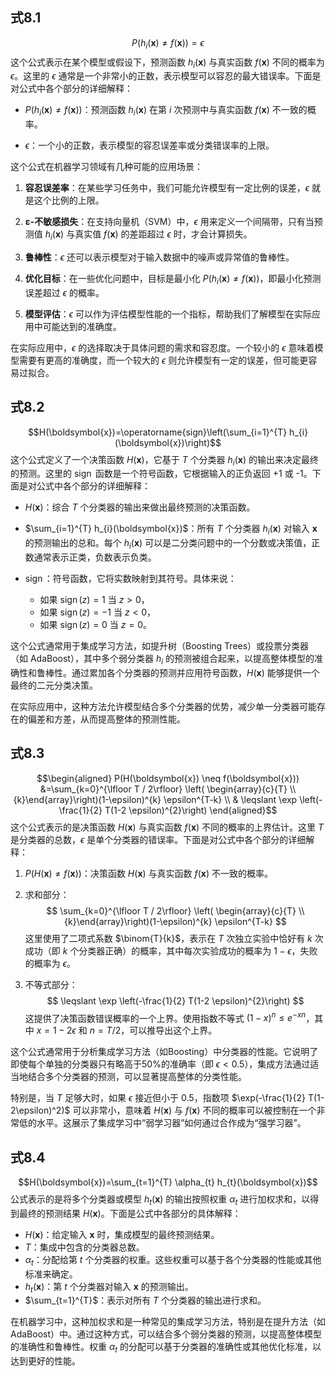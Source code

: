 ## 式8.1
$$P\left(h_{i}(\boldsymbol{x}) \neq f(\boldsymbol{x})\right)=\epsilon$$
这个公式表示在某个模型或假设下，预测函数 $h_{i}(\boldsymbol{x})$ 与真实函数 $f(\boldsymbol{x})$ 不同的概率为 $\epsilon$。这里的 $\epsilon$ 通常是一个非常小的正数，表示模型可以容忍的最大错误率。下面是对公式中各个部分的详细解释：

- $P(h_{i}(\boldsymbol{x}) \neq f(\boldsymbol{x}))$：预测函数 $h_{i}(\boldsymbol{x})$ 在第 $i$ 次预测中与真实函数 $f(\boldsymbol{x})$ 不一致的概率。

- $\epsilon$：一个小的正数，表示模型的容忍误差率或分类错误率的上限。

这个公式在机器学习领域有几种可能的应用场景：

1. **容忍误差率**：在某些学习任务中，我们可能允许模型有一定比例的误差，$\epsilon$ 就是这个比例的上限。

2. **ε-不敏感损失**：在支持向量机（SVM）中，$\epsilon$ 用来定义一个间隔带，只有当预测值 $h_{i}(\boldsymbol{x})$ 与真实值 $f(\boldsymbol{x})$ 的差距超过 $\epsilon$ 时，才会计算损失。

3. **鲁棒性**：$\epsilon$ 还可以表示模型对于输入数据中的噪声或异常值的鲁棒性。

4. **优化目标**：在一些优化问题中，目标是最小化 $P(h_{i}(\boldsymbol{x}) \neq f(\boldsymbol{x}))$，即最小化预测误差超过 $\epsilon$ 的概率。

5. **模型评估**：$\epsilon$ 可以作为评估模型性能的一个指标，帮助我们了解模型在实际应用中可能达到的准确度。

在实际应用中，$\epsilon$ 的选择取决于具体问题的需求和容忍度。一个较小的 $\epsilon$ 意味着模型需要有更高的准确度，而一个较大的 $\epsilon$ 则允许模型有一定的误差，但可能更容易过拟合。

## 式8.2
$$H(\boldsymbol{x})=\operatorname{sign}\left(\sum_{i=1}^{T} h_{i}(\boldsymbol{x})\right)$$
这个公式定义了一个决策函数 $H(\boldsymbol{x})$，它基于 $T$ 个分类器 $h_{i}(\boldsymbol{x})$ 的输出来决定最终的预测。这里的 $\operatorname{sign}$ 函数是一个符号函数，它根据输入的正负返回 +1 或 -1。下面是对公式中各个部分的详细解释：

- $H(\boldsymbol{x})$：综合 $T$ 个分类器的输出来做出最终预测的决策函数。

- $\sum_{i=1}^{T} h_{i}(\boldsymbol{x})$：所有 $T$ 个分类器 $h_{i}(\boldsymbol{x})$ 对输入 $\boldsymbol{x}$ 的预测输出的总和。每个 $h_{i}(\boldsymbol{x})$ 可以是二分类问题中的一个分数或决策值，正数通常表示正类，负数表示负类。

- $\operatorname{sign}$：符号函数，它将实数映射到其符号。具体来说：
  - 如果 $\operatorname{sign}(z) = 1$ 当 $z > 0$，
  - 如果 $\operatorname{sign}(z) = -1$ 当 $z < 0$，
  - 如果 $\operatorname{sign}(z) = 0$ 当 $z = 0$。

这个公式通常用于集成学习方法，如提升树（Boosting Trees）或投票分类器（如 AdaBoost），其中多个弱分类器 $h_{i}$ 的预测被组合起来，以提高整体模型的准确性和鲁棒性。通过累加各个分类器的预测并应用符号函数，$H(\boldsymbol{x})$ 能够提供一个最终的二元分类决策。

在实际应用中，这种方法允许模型结合多个分类器的优势，减少单一分类器可能存在的偏差和方差，从而提高整体的预测性能。

## 式8.3
$$\begin{aligned} P(H(\boldsymbol{x}) \neq f(\boldsymbol{x})) &=\sum_{k=0}^{\lfloor T / 2\rfloor} \left( \begin{array}{c}{T} \\ {k}\end{array}\right)(1-\epsilon)^{k} \epsilon^{T-k} \\ & \leqslant \exp \left(-\frac{1}{2} T(1-2 \epsilon)^{2}\right) \end{aligned}$$
这个公式表示的是决策函数 $H(\boldsymbol{x})$ 与真实函数 $f(\boldsymbol{x})$ 不同的概率的上界估计。这里 $T$ 是分类器的总数，$\epsilon$ 是单个分类器的错误率。下面是对公式中各个部分的详细解释：

1. $P(H(\boldsymbol{x}) \neq f(\boldsymbol{x}))$：决策函数 $H(\boldsymbol{x})$ 与真实函数 $f(\boldsymbol{x})$ 不一致的概率。

2. 求和部分：
   $$
   \sum_{k=0}^{\lfloor T / 2\rfloor} \left( \begin{array}{c}{T} \\ {k}\end{array}\right)(1-\epsilon)^{k} \epsilon^{T-k}
   $$
   这里使用了二项式系数 $\binom{T}{k}$，表示在 $T$ 次独立实验中恰好有 $k$ 次成功（即 $k$ 个分类器正确）的概率，其中每次实验成功的概率为 $1-\epsilon$，失败的概率为 $\epsilon$。

3. 不等式部分：
   $$
   \leqslant \exp \left(-\frac{1}{2} T(1-2 \epsilon)^{2}\right)
   $$
   这提供了决策函数错误概率的一个上界。使用指数不等式 $(1-x)^n \leq e^{-x n}$，其中 $x = 1-2\epsilon$ 和 $n = T/2$，可以推导出这个上界。

这个公式通常用于分析集成学习方法（如Boosting）中分类器的性能。它说明了即使每个单独的分类器只有略高于50%的准确率（即 $\epsilon < 0.5$），集成方法通过适当地结合多个分类器的预测，可以显著提高整体的分类性能。

特别是，当 $T$ 足够大时，如果 $\epsilon$ 接近但小于 0.5，指数项 $\exp(-\frac{1}{2} T(1-2\epsilon)^2)$ 可以非常小，意味着 $H(\boldsymbol{x})$ 与 $f(\boldsymbol{x})$ 不同的概率可以被控制在一个非常低的水平。这展示了集成学习中“弱学习器”如何通过合作成为“强学习器”。

## 式8.4
$$H(\boldsymbol{x})=\sum_{t=1}^{T} \alpha_{t} h_{t}(\boldsymbol{x})$$
公式表示的是将多个分类器或模型 $h_{t}(\boldsymbol{x})$ 的输出按照权重 $\alpha_{t}$ 进行加权求和，以得到最终的预测结果 $H(\boldsymbol{x})$。下面是公式中各部分的具体解释：

- $H(\boldsymbol{x})$：给定输入 $\boldsymbol{x}$ 时，集成模型的最终预测结果。
- $T$：集成中包含的分类器总数。
- $\alpha_{t}$：分配给第 $t$ 个分类器的权重。这些权重可以基于各个分类器的性能或其他标准来确定。
- $h_{t}(\boldsymbol{x})$：第 $t$ 个分类器对输入 $\boldsymbol{x}$ 的预测输出。
- $\sum_{t=1}^{T}$：表示对所有 $T$ 个分类器的输出进行求和。

在机器学习中，这种加权求和是一种常见的集成学习方法，特别是在提升方法（如AdaBoost）中。通过这种方式，可以结合多个弱分类器的预测，以提高整体模型的准确性和鲁棒性。权重 $\alpha_{t}$ 的分配可以基于分类器的准确性或其他优化标准，以达到更好的性能。


